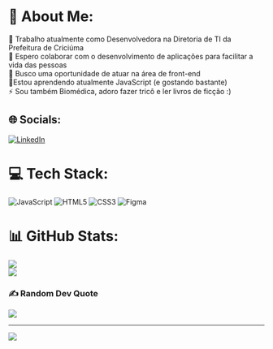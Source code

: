 # 💫 About Me:
🔭 Trabalho atualmente como Desenvolvedora na Diretoria de TI da Prefeitura de Criciúma<br>👯 Espero colaborar com o desenvolvimento de aplicações para facilitar a vida das pessoas<br>🤝 Busco uma oportunidade de atuar na área de front-end<br>🌱Estou aprendendo atualmente JavaScript (e gostando bastante)<br>⚡ Sou também Biomédica,  adoro fazer tricô e ler livros de ficção :)


## 🌐 Socials:
[![LinkedIn](https://img.shields.io/badge/LinkedIn-%230077B5.svg?logo=linkedin&logoColor=white)](https://linkedin.com/in/juliatibes) 

# 💻 Tech Stack:
![JavaScript](https://img.shields.io/badge/javascript-%23323330.svg?style=for-the-badge&logo=javascript&logoColor=%23F7DF1E) ![HTML5](https://img.shields.io/badge/html5-%23E34F26.svg?style=for-the-badge&logo=html5&logoColor=white) ![CSS3](https://img.shields.io/badge/css3-%231572B6.svg?style=for-the-badge&logo=css3&logoColor=white) 	![Figma](https://img.shields.io/badge/figma-%23F24E1E.svg?style=for-the-badge&logo=figma&logoColor=white)

# 📊 GitHub Stats:
![](https://github-readme-stats.vercel.app/api?username=juliatibes&theme=tokyonight&hide_border=false&include_all_commits=false&count_private=true)<br/>
![](https://github-readme-stats.vercel.app/api/top-langs/?username=juliatibes&theme=tokyonight&hide_border=false&include_all_commits=false&count_private=true&layout=compact)

### ✍️ Random Dev Quote
![](https://quotes-github-readme.vercel.app/api?type=horizontal&theme=tokyonight)

---
[![](https://visitcount.itsvg.in/api?id=juliatibes&icon=8&color=0)](https://visitcount.itsvg.in)

<!-- Proudly created with GPRM ( https://gprm.itsvg.in ) -->
